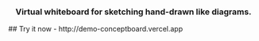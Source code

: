 <div align="center" style="display:flex;flex-direction:column;">

  <h3>Virtual whiteboard for sketching hand-drawn like diagrams.</h3>
  
</div>
## Try it now - http://demo-conceptboard.vercel.app
